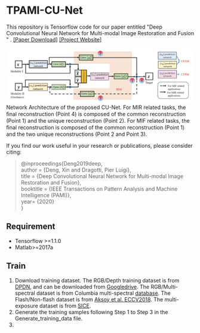 # TPAMI-CU-Net
This repository is Tensorflow code for our paper entitled "Deep Convolutional Neural Network for Multi-modal Image Restoration and Fusion
" . [[Paper Download]](https://drive.google.com/file/d/1Nt4VOWNb8LxEt2TXd9OI0nNsFQSeCFeT/view?usp=sharing) [[Project Website]](https://github.com/cindydeng1991/TPAMI-CU-Net/new/master?readme=1)

![](images/framework.PNG)
Network Architecture of the proposed CU-Net. For MIR related tasks, the ﬁnal reconstruction (Point 4) is composed of the common reconstruction (Point 1) and the unique reconstruction (Point 2). For MIF related tasks, the ﬁnal reconstruction is composed of the common reconstruction (Point 1) and the two unique reconstructions (Point 2 and Point 3). 

If you find our work useful in your research or publications, please consider citing:

>@inproceedings{Deng2019deep,  
>    author = {Deng, Xin and Dragotti, Pier Luigi},  
>    title = {Deep Convolutional Neural Network for Multi-modal Image Restoration and Fusion},  
>    booktitle = {IEEE Transactions on Pattern Analysis and Machine Intelligence (PAMI)},  
>    year= {2020}  
>}

## Requirement
- Tensorflow >=1.1.0 
- Matlab>=2017a

## Train
1. Download training dataset.  The RGB/Depth training dataset is from [DPDN](https://github.com/griegler/primal-dual-networks), and can be downloaded from [Googledrive](https://drive.google.com/file/d/14fEIIg7tTxAxz61QsFQqz1ADVDkJG4xW/view?usp=sharing).
The RGB/Multi-spectral dataset is from Columbia multi-spectral [database](https://www.cs.columbia.edu/CAVE/databases/multispectral/).
The Flash/Non-flash dataset is from [Aksoy et al. ECCV2018](http://yaksoy.github.io/flashambient/). The multi-exposure dataset is from [SICE](https://github.com/csjcai/SICE).
2. Generate the training samples following Step 1 to Step 3 in the Generate_training_data file.
3. 
